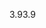 <span data-ttu-id="22bcf-101">3.9</span><span class="sxs-lookup"><span data-stu-id="22bcf-101">3.9</span></span>